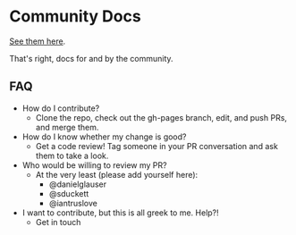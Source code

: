 # Community Docs

[See them here](http://denofclojure.github.com/community-docs/).

That's right, docs for and by the community.

## FAQ

* How do I contribute?
    * Clone the repo, check out the gh-pages branch, edit, and push
      PRs, and merge them.
* How do I know whether my change is good?
    * Get a code review! Tag someone in your PR conversation and ask
      them to take a look.
* Who would be willing to review my PR?
    * At the very least (please add yourself here):
        * @danielglauser
        * @sduckett
        * @iantruslove
* I want to contribute, but this is all greek to me. Help?!
    * Get in touch

